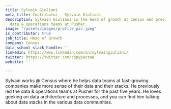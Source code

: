 ```yaml
---
title: Sylvain Giuliani
meta_title: Contributor - Sylvain Giuliani
description: Sylvain Giuliani is the head of growth at Census and previously led the
  data & operations teams at Pusher.
image: "/assets/images/profile_pic.jpeg"
is_contributor: true
job_title: Head of Growth
company: Census
data_school_slack_handle: ''
linkedin: https://www.linkedin.com/in/sylvaingiuliani/
twitter: https://twitter.com/copypastaa
website: ''

---
```

Sylvain works @ Census where he helps data teams at fast-growing companies make more sense of their data and their stacks. He previously led the data & operations teams at Pusher for the past five years. He loves geeking on data architecture and processes, and you can find him talking about data stacks in the various data communities.